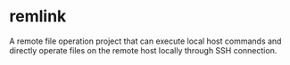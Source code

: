 # remlink
A remote file operation project that can execute local host commands and directly operate files on the remote host locally through SSH connection.
